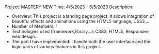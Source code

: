 Project: MASTERY NEW
Time: 4/5/2023 – 6/5/2023
Description:
+ Overview: This project is a landing page project. It allows integration of beautiful effects and animations using the HTML5 language, CSS3,…
+ Number of Members: 1
+ Technologies used (framework,library,..): CSS3, HTML5, Responsive web design…
+ The part I have implemented: I handle both the user interface and the logic parts of various features in this project…
